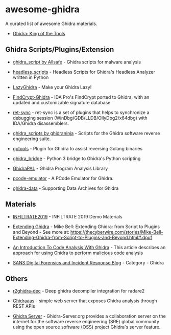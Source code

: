 # awesome-ghidra
A curated list of awesome Ghidra materials.

* [Ghidra: King of the Tools](https://github.com/NationalSecurityAgency/ghidra)


## Ghidra Scripts/Plugins/Extension

* [ghidra_script by Allsafe](https://github.com/AllsafeCyberSecurity/ghidra_scripts) - Ghidra scripts for malware analysis

* [headless_scripts](https://github.com/AllsafeCyberSecurity/headless_scripts) - Headless Scripts for Ghidra's Headless Analyzer written in Python

* [LazyGhidra](https://github.com/AllsafeCyberSecurity/LazyGhidra) - Make your Ghidra Lazy!

* [FindCrypt-Ghidra](https://github.com/d3v1l401/FindCrypt-Ghidra) - IDA Pro's FindCrypt ported to Ghidra, with an updated and customizable signature database 

* [ret-sync](https://github.com/bootleg/ret-sync) - ret-sync is a set of plugins that helps to synchronize a debugging session (WinDbg/GDB/LLDB/OllyDbg2/x64dbg) with IDA/Ghidra disassemblers.

* [ghidra_scripts by ghidraninja](https://github.com/ghidraninja/ghidra_scripts) - Scripts for the Ghidra software reverse engineering suite.

* [gotools](https://github.com/felberj/gotools) - Plugin for Ghidra to assist reversing Golang binaries

* [ghidra_bridge](https://github.com/justfoxing/ghidra_bridge) - Python 3 bridge to Ghidra's Python scripting

* [GhidraPAL](https://github.com/RolfRolles/GhidraPAL) - Ghidra Program Analysis Library

* [pcode-emulator](https://github.com/kc0bfv/pcode-emulator) - A PCode Emulator for Ghidra.

* [ghidra-data](https://github.com/0x6d696368/ghidra-data) - Supporting Data Archives for Ghidra


## Materials

* [INFILTRATE2019](https://github.com/0xAlexei/INFILTRATE2019) - INFILTRATE 2019 Demo Materials

* [Extending Ghidra](https://vimeo.com/377180466) - Mike Bell: Extending Ghidra: from Script to Plugins and Beyond - See more at: https://thecyberwire.com/stories/Mike-Bell-Extending-Ghidra-from-Script-to-Plugins-and-Beyond.html#.dpuf

* [An Introduction To Code Analysis With Ghidra](https://threatvector.cylance.com/en_us/home/an-introduction-to-code-analysis-with-ghidra.html) - This article describes an approach for using Ghidra to perform malicious code analysis

* [SANS Digital Forensics and Incident Response Blog](https://digital-forensics.sans.org/blog/category/ghidra) - Category - Ghidra


## Others

* [r2ghidra-dec](https://github.com/radareorg/r2ghidra-dec) - Deep ghidra decompiler integration for radare2

* [Ghidraaas](https://github.com/Cisco-Talos/Ghidraaas) - simple web server that exposes Ghidra analysis through REST APIs

* [Ghidra Server](https://www.ghidra-server.org/) - Ghidra-Server.org provides a collaboration server on the internet for the software reverse engineering (SRE) global community using the open source software (OSS) project Ghidra's server feature.

